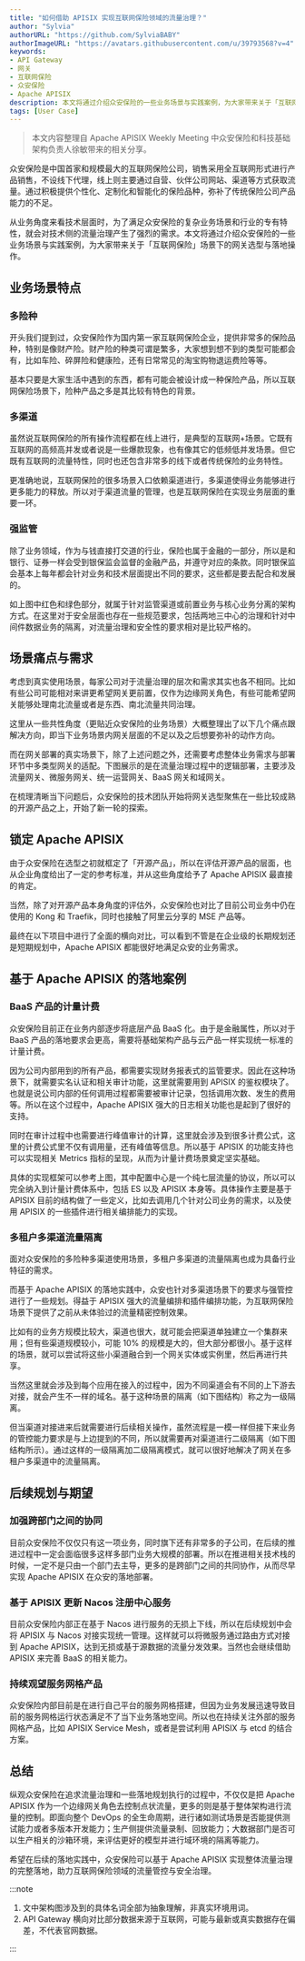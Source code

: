 ```yaml
---
title: "如何借助 APISIX 实现互联网保险领域的流量治理？"
author: "Sylvia"
authorURL: "https://github.com/SylviaBABY"
authorImageURL: "https://avatars.githubusercontent.com/u/39793568?v=4"
keywords: 
- API Gateway
- 网关
- 互联网保险
- 众安保险
- Apache APISIX
description: 本文将通过介绍众安保险的一些业务场景与实践案例，为大家带来关于「互联网保险」场景下的网关选型与落地操作。
tags: [User Case]
---
```


> 本文内容整理自 Apache APISIX Weekly Meeting 中众安保险和科技基础架构负责人徐敏带来的相关分享。

<!--truncate-->

众安保险是中国首家和规模最大的互联网保险公司，销售采用全互联网形式进行产品销售，不设线下代理，线上则主要通过自营、伙伴公司网站、渠道等方式获取流量。通过积极提供个性化、定制化和智能化的保险品种，弥补了传统保险公司产品能力的不足。

从业务角度来看技术层面时，为了满足众安保险的复杂业务场景和行业的专有特性，就会对技术侧的流量治理产生了强烈的需求。本文将通过介绍众安保险的一些业务场景与实践案例，为大家带来关于「互联网保险」场景下的网关选型与落地操作。

## 业务场景特点

### 多险种

开头我们提到过，众安保险作为国内第一家互联网保险企业，提供非常多的保险品种，特别是像财产险。财产险的种类可谓是繁多，大家想到想不到的类型可能都会有，比如车险、碎屏险和健康险，还有日常常见的淘宝购物退运费险等等。

基本只要是大家生活中遇到的东西，都有可能会被设计成一种保险产品，所以互联网保险场景下，险种产品之多是其比较有特色的背景。

### 多渠道

虽然说互联网保险的所有操作流程都在线上进行，是典型的互联网+场景。它既有互联网的高频高并发或者说是一些爆款现象，也有像其它的低频低并发场景。但它既有互联网的流量特性，同时也还包含非常多的线下或者传统保险的业务特性。

更准确地说，互联网保险的很多场景入口依赖渠道进行，多渠道使得业务能够进行更多能力的释放。所以对于渠道流量的管理，也是互联网保险在实现业务层面的重要一环。

### 强监管

除了业务领域，作为与钱直接打交道的行业，保险也属于金融的一部分，所以是和银行、证券一样会受到银保监会监督的金融产品，并遵守对应的条款。同时银保监会基本上每年都会针对业务和技术层面提出不同的要求，这些都是要去配合和发展的。

如上图中红色和绿色部分，就属于针对监管渠道或前置业务与核心业务分离的架构方式。在这里对于安全层面也存在一些规范要求，包括两地三中心的治理和针对中间件数据业务的隔离，对流量治理和安全性的要求相对是比较严格的。

## 场景痛点与需求

考虑到真实使用场景，每家公司对于流量治理的层次和需求其实也各不相同。比如有些公司可能相对来讲更希望网关更前置，仅作为边缘网关角色，有些可能希望网关能够处理南北流量或者是东西、南北流量共同治理。

这里从一些共性角度（更贴近众安保险的业务场景）大概整理出了以下几个痛点跟解决方向，即当下业务场景内网关层面的不足以及之后想要弥补的动作方向。

而在网关部署的真实场景下，除了上述问题之外，还需要考虑整体业务需求与部署环节中多类型网关的适配。下图展示的是在流量治理过程中的逻辑部署，主要涉及流量网关、微服务网关、统一运营网关、BaaS 网关和域网关。

在梳理清晰当下问题后，众安保险的技术团队开始将网关选型聚焦在一些比较成熟的开源产品之上，开始了新一轮的探索。

## 锁定 Apache APISIX

由于众安保险在选型之初就框定了「开源产品」，所以在评估开源产品的层面，也从企业角度给出了一定的参考标准，并从这些角度给予了 Apache APISIX 最直接的肯定。

当然，除了对开源产品本身角度的评估外，众安保险也对比了目前公司业务中仍在使用的 Kong 和 Traefik，同时也接触了阿里云分享的 MSE 产品等。

最终在以下项目中进行了全面的横向对比，可以看到不管是在企业级的长期规划还是短期规划中，Apache APISIX 都能很好地满足众安的业务需求。

## 基于 Apache APISIX 的落地案例

### BaaS 产品的计量计费

众安保险目前正在业务内部逐步将底层产品 BaaS 化。由于是金融属性，所以对于 BaaS 产品的落地要求会更高，需要将基础架构产品与云产品一样实现统一标准的计量计费。

因为公司内部用到的所有产品，都需要实现财务报表式的监管要求。因此在这种场景下，就需要实名认证和相关审计功能，这里就需要用到 APISIX 的鉴权模块了。也就是说公司内部的任何调用过程都需要被审计记录，包括调用次数、发生的费用等。所以在这个过程中，Apache APISIX  强大的日志相关功能也是起到了很好的支持。

同时在审计过程中也需要进行峰值审计的计算，这里就会涉及到很多计费公式，这里的计费公式里不仅有调用量，还有峰值等信息。所以基于 APISIX 的功能支持也可以实现相关 Metrics 指标的呈现，从而为计量计费场景奠定坚实基础。

具体的实现框架可以参考上图，其中配置中心是一个纯七层流量的协议，所以可以完全纳入到计量计费体系中，包括 ES 以及 APISIX 本身等。具体操作主要是基于 APISIX 目前的结构做了一些定义，比如去调用几个针对公司业务的需求，以及使用 APISIX 的一些插件进行相关编排能力的实现。

### 多租户多渠道流量隔离

面对众安保险的多险种多渠道使用场景，多租户多渠道的流量隔离也成为具备行业特征的需求。

而基于 Apache APISIX 的落地实践中，众安也针对多渠道场景下的要求与强管控进行了一些规划。得益于 APISIX 强大的流量编排和插件编排功能，为互联网保险场景下提供了之前从未体验过的流量精密控制效果。

比如有的业务方规模比较大，渠道也很大，就可能会把渠道单独建立一个集群来用；但有些渠道规模较小，可能 10% 的规模是大的，但大部分都很小。基于这样的场景，就可以尝试将这些小渠道融合到一个网关实体或实例里，然后再进行共享。

当然这里就会涉及到每个应用在接入的过程中，因为不同渠道会有不同的上下游去对接，就会产生不一样的域名。基于这种场景的隔离（如下图结构）称之为一级隔离。

但当渠道对接进来后就需要进行后续相关操作，虽然流程是一模一样但接下来业务的管控能力要求是与上边提到的不同，所以就需要再对渠道进行二级隔离（如下图结构所示）。通过这样的一级隔离加二级隔离模式，就可以很好地解决了网关在多租户多渠道中的流量隔离。

## 后续规划与期望

### 加强跨部门之间的协同

目前众安保险不仅仅只有这一项业务，同时旗下还有非常多的子公司，在后续的推进过程中一定会面临很多这样多部门业务大规模的部署。所以在推进相关技术栈的时候，一定不是只由一个部门去主导，更多的是跨部门之间的共同协作，从而尽早实现 Apache APISIX 在众安的落地部署。

### 基于 APISIX 更新 Nacos 注册中心服务

目前众安保险内部正在基于 Nacos 进行服务的无损上下线，所以在后续规划中会将 APISIX 与 Nacos 对接实现统一管理。这样就可以将微服务通过路由方式对接到 Apache APISIX，达到无损或基于源数据的流量分发效果。当然也会继续借助 APISIX 来完善 BaaS 的相关能力。

### 持续观望服务网格产品

众安保险内部目前是在进行自己平台的服务网格搭建，但因为业务发展迅速导致目前的服务网格运行状态满足不了当下业务落地空间。所以也在持续关注外部的服务网格产品，比如 APISIX Service Mesh，或者是尝试利用 APISIX 与 etcd 的结合方案。

## 总结

纵观众安保险在追求流量治理和一些落地规划执行的过程中，不仅仅是把 Apache APISIX 作为一个边缘网关角色去控制点状流量，更多的则是基于整体架构进行流量的控制。即面向整个 DevOps 的全生命周期，进行诸如测试场景是否能提供测试能力或者多版本开发能力；生产侧提供流量录制、回放能力；大数据部门是否可以生产相关的沙箱环境，来评估更好的模型并进行域环境的隔离等能力。

希望在后续的落地实践中，众安保险可以基于 Apache APISIX 实现整体流量治理的完整落地，助力互联网保险领域的流量管控与安全治理。

:::note

1. 文中架构图涉及到的具体名词全部为抽象理解，非真实环境用词。
2. API Gateway 横向对比部分数据来源于互联网，可能与最新或真实数据存在偏差，不代表官网数据。

:::
